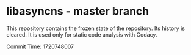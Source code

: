 # libasyncns - master branch

This repository contains the frozen state of the repository.
Its history is cleared. It is used only for static code
analysis with Codacy.

Commit Time: 1720748007